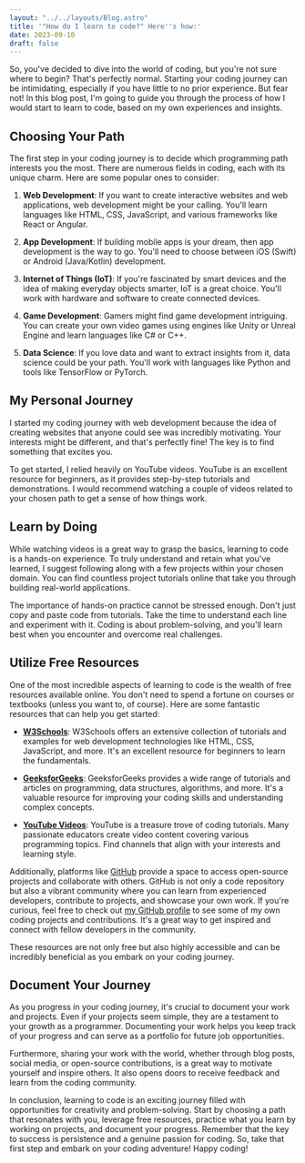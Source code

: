 ```yaml
---
layout: "../../layouts/Blog.astro"
title: '"How do I learn to code?" Here''s how:'
date: 2023-09-10
draft: false
---
```


So, you've decided to dive into the world of coding, but you're not sure where to begin? That's perfectly normal. Starting your coding journey can be intimidating, especially if you have little to no prior experience. But fear not! In this blog post, I'm going to guide you through the process of how I would start to learn to code, based on my own experiences and insights.

## Choosing Your Path

The first step in your coding journey is to decide which programming path interests you the most. There are numerous fields in coding, each with its unique charm. Here are some popular ones to consider:

1. **Web Development**: If you want to create interactive websites and web applications, web development might be your calling. You'll learn languages like HTML, CSS, JavaScript, and various frameworks like React or Angular.

2. **App Development**: If building mobile apps is your dream, then app development is the way to go. You'll need to choose between iOS (Swift) or Android (Java/Kotlin) development.

3. **Internet of Things (IoT)**: If you're fascinated by smart devices and the idea of making everyday objects smarter, IoT is a great choice. You'll work with hardware and software to create connected devices.

4. **Game Development**: Gamers might find game development intriguing. You can create your own video games using engines like Unity or Unreal Engine and learn languages like C# or C++.

5. **Data Science**: If you love data and want to extract insights from it, data science could be your path. You'll work with languages like Python and tools like TensorFlow or PyTorch.

## My Personal Journey

I started my coding journey with web development because the idea of creating websites that anyone could see was incredibly motivating. Your interests might be different, and that's perfectly fine! The key is to find something that excites you.

To get started, I relied heavily on YouTube videos. YouTube is an excellent resource for beginners, as it provides step-by-step tutorials and demonstrations. I would recommend watching a couple of videos related to your chosen path to get a sense of how things work.

## Learn by Doing

While watching videos is a great way to grasp the basics, learning to code is a hands-on experience. To truly understand and retain what you've learned, I suggest following along with a few projects within your chosen domain. You can find countless project tutorials online that take you through building real-world applications.

The importance of hands-on practice cannot be stressed enough. Don't just copy and paste code from tutorials. Take the time to understand each line and experiment with it. Coding is about problem-solving, and you'll learn best when you encounter and overcome real challenges.

## Utilize Free Resources

One of the most incredible aspects of learning to code is the wealth of free resources available online. You don't need to spend a fortune on courses or textbooks (unless you want to, of course). Here are some fantastic resources that can help you get started:

- **[W3Schools](https://w3schools.com)**: W3Schools offers an extensive collection of tutorials and examples for web development technologies like HTML, CSS, JavaScript, and more. It's an excellent resource for beginners to learn the fundamentals.

- **[GeeksforGeeks](https://geeksforgeeks.org)**: GeeksforGeeks provides a wide range of tutorials and articles on programming, data structures, algorithms, and more. It's a valuable resource for improving your coding skills and understanding complex concepts.

- **[YouTube Videos](https://youtube.com)**: YouTube is a treasure trove of coding tutorials. Many passionate educators create video content covering various programming topics. Find channels that align with your interests and learning style.

Additionally, platforms like [GitHub](https://github.com) provide a space to access open-source projects and collaborate with others. GitHub is not only a code repository but also a vibrant community where you can learn from experienced developers, contribute to projects, and showcase your own work. If you're curious, feel free to check out [my GitHub profile](https://github.com/nnisarggada) to see some of my own coding projects and contributions. It's a great way to get inspired and connect with fellow developers in the community.

These resources are not only free but also highly accessible and can be incredibly beneficial as you embark on your coding journey.

## Document Your Journey

As you progress in your coding journey, it's crucial to document your work and projects. Even if your projects seem simple, they are a testament to your growth as a programmer. Documenting your work helps you keep track of your progress and can serve as a portfolio for future job opportunities.

Furthermore, sharing your work with the world, whether through blog posts, social media, or open-source contributions, is a great way to motivate yourself and inspire others. It also opens doors to receive feedback and learn from the coding community.

In conclusion, learning to code is an exciting journey filled with opportunities for creativity and problem-solving. Start by choosing a path that resonates with you, leverage free resources, practice what you learn by working on projects, and document your progress. Remember that the key to success is persistence and a genuine passion for coding. So, take that first step and embark on your coding adventure! Happy coding!
